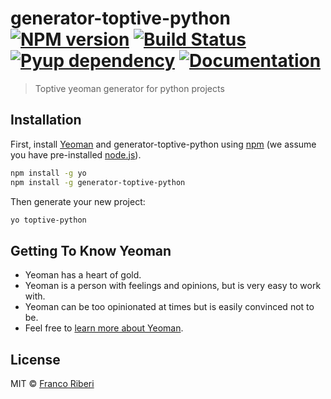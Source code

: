 # generator-toptive-python [![NPM version][npm-image]][npm-url] [![Build Status][travis-image]][travis-url] [![Pyup dependency][pyup-image]][pyup-url] [![Documentation][docs-image]][docs-url]
> Toptive yeoman generator for python projects

## Installation

First, install [Yeoman](http://yeoman.io) and generator-toptive-python using [npm](https://www.npmjs.com/) (we assume you have pre-installed [node.js](https://nodejs.org/)).

```bash
npm install -g yo
npm install -g generator-toptive-python
```

Then generate your new project:

```bash
yo toptive-python
```

## Getting To Know Yeoman

 * Yeoman has a heart of gold.
 * Yeoman is a person with feelings and opinions, but is very easy to work with.
 * Yeoman can be too opinionated at times but is easily convinced not to be.
 * Feel free to [learn more about Yeoman](http://yeoman.io/).

## License

MIT © [Franco Riberi](https://fgriberi.github.io/)


[npm-image]: https://badge.fury.io/js/generator-toptive-python.svg
[npm-url]: https://npmjs.org/package/generator-toptive-python
[travis-image]: https://travis-ci.org/toptive/generator-toptive-python.svg?branch=master
[travis-url]: https://travis-ci.org/toptive/generator-toptive-python
[pyup-image]: https://pyup.io/repos/github/toptive/generator-toptive-python/shield.svg?t=1544125350091
[pyup-url]: https://pyup.io/account/repos/github/toptive/generator-toptive-python/
[docs-image]: https://readthedocs.org/projects/generator-toptive-python/badge/?version=latest
[docs-url]: https://generator-toptive-python.readthedocs.io/en/latest/?badge=latest
